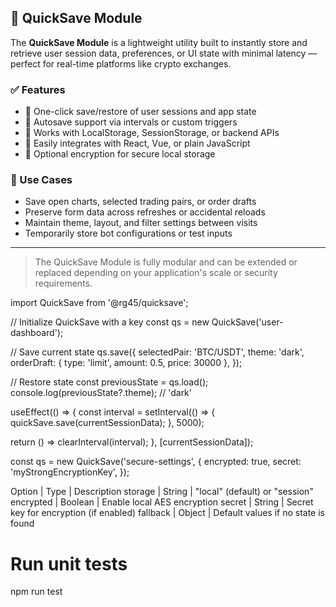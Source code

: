 ## 💾 QuickSave Module

The **QuickSave Module** is a lightweight utility built to instantly store and retrieve user session data, preferences, or UI state with minimal latency — perfect for real-time platforms like crypto exchanges.

### ✅ Features

- 🔹 One-click save/restore of user sessions and app state  
- 🔹 Autosave support via intervals or custom triggers  
- 🔹 Works with LocalStorage, SessionStorage, or backend APIs  
- 🔹 Easily integrates with React, Vue, or plain JavaScript  
- 🔹 Optional encryption for secure local storage

### 🔧 Use Cases

- Save open charts, selected trading pairs, or order drafts  
- Preserve form data across refreshes or accidental reloads  
- Maintain theme, layout, and filter settings between visits  
- Temporarily store bot configurations or test inputs

---

> The QuickSave Module is fully modular and can be extended or replaced depending on your application's scale or security requirements.

<script src="quicksave.min.js"></script>

import QuickSave from '@rg45/quicksave';

// Initialize QuickSave with a key
const qs = new QuickSave('user-dashboard');

// Save current state
qs.save({
  selectedPair: 'BTC/USDT',
  theme: 'dark',
  orderDraft: { type: 'limit', amount: 0.5, price: 30000 },
});

// Restore state
const previousState = qs.load();
console.log(previousState?.theme); // 'dark'

useEffect(() => {
  const interval = setInterval(() => {
    quickSave.save(currentSessionData);
  }, 5000);

  return () => clearInterval(interval);
}, [currentSessionData]);

const qs = new QuickSave('secure-settings', {
  encrypted: true,
  secret: 'myStrongEncryptionKey',
});

Option | Type | Description
storage | String | "local" (default) or "session"
encrypted | Boolean | Enable local AES encryption
secret | String | Secret key for encryption (if enabled)
fallback | Object | Default values if no state is found

# Run unit tests
npm run test
